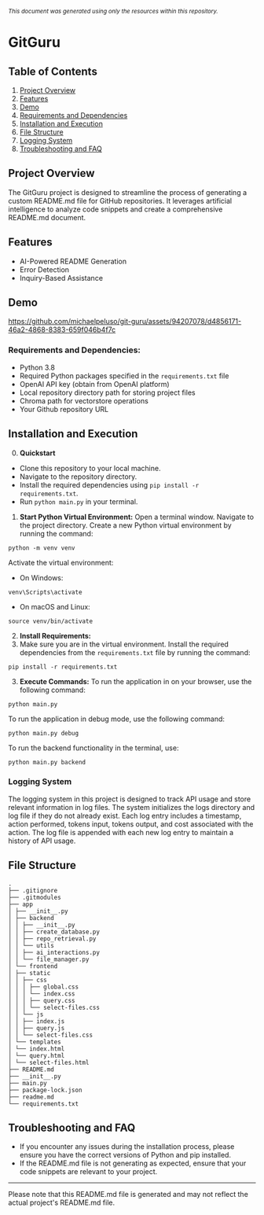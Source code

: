 <sup><em>This document was generated using only the resources within this repository.</em></sub>

# GitGuru

## Table of Contents
1. [Project Overview](#project-overview)
2. [Features](#features)
3. [Demo](#demo)
4. [Requirements and Dependencies](#requirements-and-dependencies)
5. [Installation and Execution](#installation-and-execution-instructions)
6. [File Structure](#file-structure)
7. [Logging System](#logging-system)
8. [Troubleshooting and FAQ](#troubleshooting-and-faq)

## Project Overview
The GitGuru project is designed to streamline the process of generating a custom README.md file for GitHub repositories. It leverages artificial intelligence to analyze code snippets and create a comprehensive README.md document.

## Features
- AI-Powered README Generation
- Error Detection
- Inquiry-Based Assistance

## Demo
https://github.com/michaelpeluso/git-guru/assets/94207078/d4856171-46a2-4868-8383-659f046b4f7c

### Requirements and Dependencies:
- Python 3.8
- Required Python packages specified in the `requirements.txt` file
- OpenAI API key (obtain from OpenAI platform)
- Local repository directory path for storing project files
- Chroma path for vectorstore operations
- Your Github repository URL

## Installation and Execution

0. **Quickstart**
- Clone this repository to your local machine.
-  Navigate to the repository directory.
-  Install the required dependencies using `pip install -r requirements.txt`.
-  Run `python main.py` in your terminal.
    
1. **Start Python Virtual Environment:**
Open a terminal window. Navigate to the project directory. Create a new Python virtual environment by running the command:
```
python -m venv venv
```
Activate the virtual environment:
- On Windows:
```
venv\Scripts\activate
```
- On macOS and Linux:
```
source venv/bin/activate
```

2. **Install Requirements:**
3. Make sure you are in the virtual environment. Install the required dependencies from the `requirements.txt` file by running the command:
```
pip install -r requirements.txt
```

3. **Execute Commands:**
To run the application in on your browser, use the following command:
```
python main.py
```
To run the application in debug mode, use the following command:
```
python main.py debug
```
To run the backend functionality in the terminal, use:
```
python main.py backend
```

### Logging System

The logging system in this project is designed to track API usage and store relevant information in log files. The system initializes the logs directory and log file if they do not already exist. Each log entry includes a timestamp, action performed, tokens input, tokens output, and cost associated with the action. The log file is appended with each new log entry to maintain a history of API usage.

## File Structure
```
.
├── .gitignore
├── .gitmodules
├── app
│ ├── __init__.py
│ ├── backend
│ │ ├── __init__.py
│ │ ├── create_database.py
│ │ ├── repo_retrieval.py
│ │ └── utils
│ │ ├── ai_interactions.py
│ │ └── file_manager.py
│ └── frontend
│ ├── static
│ │ ├── css
│ │ │ ├── global.css
│ │ │ └── index.css
│ │ │ ├── query.css
│ │ │ └── select-files.css
│ │ └── js
│ │ ├── index.js
│ │ ├── query.js
│ │ └── select-files.css
│ └── templates
│ └── index.html
│ └── query.html
│ └── select-files.html
├── README.md
├── __init__.py
├── main.py
├── package-lock.json
├── readme.md
└── requirements.txt
```

## Troubleshooting and FAQ
- If you encounter any issues during the installation process, please ensure you have the correct versions of Python and pip installed.
- If the README.md file is not generating as expected, ensure that your code snippets are relevant to your project.

---
Please note that this README.md file is generated and may not reflect the actual project's README.md file.
